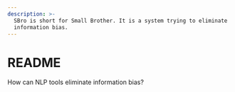 ```yaml
---
description: >-
  SBro is short for Small Brother. It is a system trying to eliminate
  information bias.
---
```


# README

How can NLP tools eliminate information bias?

